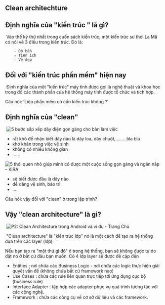 ## 																				Clean architechture

## Định nghĩa của "kiến trúc " là gì?

​	Vào thế kỷ thứ nhất trong cuốn sách kiến trúc, một kiến trúc sư thời La Mã có nói về 3 điều trong kiến trúc. Đó là:

		- Độ bền
		- Tiện ích
		- Vẻ đẹp

## Đối với "kiến trúc phần mềm" hiện nay

​	Định nghĩa của một "kiến trúc" máy tính được gọi là nghệ thuật và khoa học trong đó các thành phần của hệ thống máy tính được tổ chức và tích hợp.

Câu hỏi: 'Liệu phần mềm có cần kiến trúc không ?'

## Định nghĩa của "clean"

​	![5 bước sắp xếp dây điện gọn gàng cho bàn làm việc](https://vnreview.vn/image/16/59/04/1659041.jpg?t=1495169346286)

- rất khó để nhận biết dây nào là dây loa, dây chuột,........ bla bla
- khó khăn trong việc vệ sinh
- không có nhiều không gian
- .....

![5 thói quen nhỏ giúp mình có được một cuộc sống gọn gàng và ngăn nắp – KIRA](https://thehanoichamomile.files.wordpress.com/2019/11/2019-11-29-09.09.41-1.jpg)

- sẽ biết được đâu là dây nào
- dễ dàng vệ sinh, bảo trì
- ....

Câu hỏi: vậy đối với "clean" ở trong lập trình?

## Vậy "clean architecture" là gì?

​	![P2: Clean Architecture trong Android và ví dụ - Trang Chủ](https://itzone.com.vn/wp-content/uploads/2020/05/77cac2d9-56ee-4ed2-a55c-3a24a2ad83e3.png)

​	"Clean architecture" là "kiến trúc lớp" nó là một cách để tạo ra hệ thống dựa trên các layer (lớp)

Nếu bạn tạo ra "một thứ gì đó" ở trong hệ thống, bạn sẽ không được tự do đặt nó ở bất cứ đâu bạn muốn. Có 4 lớp layer sẽ được đề cập đến

- Entities : nơi chứa các Business Logic - nơi chứa các logic thực hiện giải quyết vấn đề (không chứa bất cứ framework nào)
- Use Cases : chứa các rule liên quan trực tiếp tới ứng dụng cục bộ (business rule)
- Interface Adapter : tập hợp các adapter phục vụ quá trình tương tác với các công nghệ.
- Framework : chứa các công cụ về cơ sở dữ liệu và các framework.